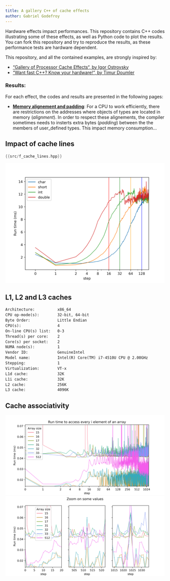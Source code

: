 ```yaml
---
title: A gallery C++ of cache effects
author: Gabriel Godefroy
---
```


Hardware effects impact performances. This repository contains C++ codes illustrating some of these effects, as well as Python code to plot the results. You can fork this repository and try to reproduce the results, as these performance tests are hardware dependent.

This repository, and all the contained examples, are strongly inspired by:

 * [“Gallery of Processor Cache Effects“, by Igor Ostrovsky](http://igoro.com/archive/gallery-of-processor-cache-effects/)
 * [“Want fast C++? Know your hardware!“, by Timur Doumler](https://www.youtube.com/watch?v=BP6NxVxDQIs)

### Results:

For each effect, the codes and results are presented in the following pages:

 * [__Memory alignement and padding__](alignement.html): For a CPU to work efficiently, there are restrictions on the addresses where objects of types are located in memory (_alignment_). In order to respect these alignements, the compiler sometimes needs to insterts extra bytes (_padding_) between the the members of user_defined types. This impact memory consumption...

## Impact of cache lines

```cpp
{{src/f_cache_lines.hpp}}
```


![The impact of cache lines on ](m_cache_lines.png)


## L1, L2 and L3 caches

```txt
Architecture:          x86_64
CPU op-mode(s):        32-bit, 64-bit
Byte Order:            Little Endian
CPU(s):                4
On-line CPU(s) list:   0-3
Thread(s) per core:    2
Core(s) per socket:    2
NUMA node(s):          1
Vendor ID:             GenuineIntel
Model name:            Intel(R) Core(TM) i7-4510U CPU @ 2.00GHz
Stepping:              1
Virtualization:        VT-x
L1d cache:             32K
L1i cache:             32K
L2 cache:              256K
L3 cache:              4096K
```



## Cache associativity

![The impact of cache lines on cache associativity](m_cache_associativity.png)
![The impact of cache lines on cache associativity](m_cache_associativity_zoom.png)